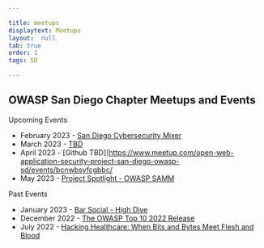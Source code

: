 ```yaml
---

title: meetups
displaytext: Meetups
layout:  null
tab: true
order: 1
tags: SD

---
```


## OWASP San Diego Chapter Meetups and Events


Upcoming Events

* February 2023 - [San Diego Cybersecurity Mixer](https://www.meetup.com/open-web-application-security-project-san-diego-owasp-sd/events/bcnwbsyfchbxb/)
* March 2023 - [TBD]()
* April 2023 - [Github TBD](https://www.meetup.com/open-web-application-security-project-san-diego-owasp-sd/events/bcnwbsyfcgbbc/
* May 2023 - [Project Spotlight - OWASP SAMM](https://www.meetup.com/open-web-application-security-project-san-diego-owasp-sd/events/bcnwbsyfcfbvb/)


Past Events

* January 2023 - [Bar Social - High Dive](https://www.meetup.com/open-web-application-security-project-san-diego-owasp-sd/events/bcnwbsyfccbzb/)
* December 2022 - [The OWASP Top 10 2022 Release](https://www.meetup.com/open-web-application-security-project-san-diego-owasp-sd/events/bcnwbsydcqbtb/)
* July 2022 - [Hacking Healthcare: When Bits and Bytes Meet Flesh and Blood](https://www.meetup.com/open-web-application-security-project-san-diego-owasp-sd/events/bcnwbsydckbcc/)

